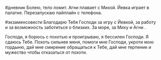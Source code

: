 #дневник
Болею, тело ломит. Агни плавает с Михой. Йевка играет в палатке. Перезапускаю пайплайн с телефона.

#экзаменсовести 
Благодарю Тебя Господи за игру с Йевкой, за работу и за возможность заботиться о близких. За море, за Миху и Агни .

Господи, я борюсь с похотью и проигрываю, я бессилен Господи. Я сдаюсь Тебе. Похоть сильнее меня, помоги мне Господи, укроти мою гордыню, дай мне смирение обращаться к Тебе, дай мне терпение и мужество чтобы отказаться от похоти.
